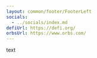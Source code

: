 ```yaml
---
layout: common/footer/FooterLeft
socials: 
  - ../socials/index.md
defiUrl: https://defi.org/
orbsUrl: https://www.orbs.com/
---
```

text